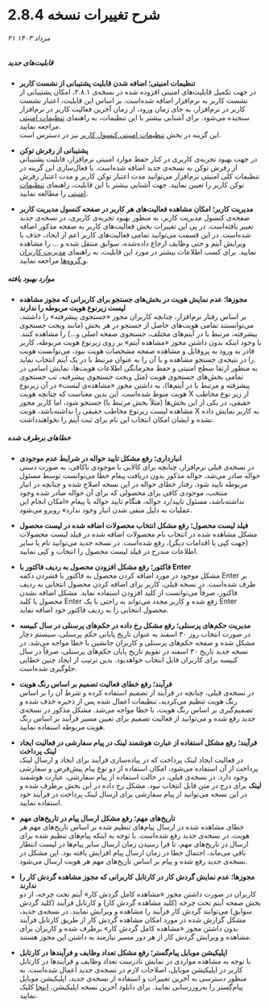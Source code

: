 # شرح تغییرات نسخه 2.8.4
######  ۲۱ مرداد ۱۴۰۳
##### قابلیت‌های جدید
- **تنظیمات امنیتی؛ اضافه شدن قابلیت پشتیبانی از نشست کاربر**<br>
در جهت تکمیل قابلیت‌های امنیتی افزوده شده در نسخه‌ی ۲.۸.۱، امکان پشتیبانی از نشست کاربر به نرم‌افزار اضافه شده‌است. بر اساس این قابلیت، اعتبار نشست کاربر در نرم‌افزار، به جای زمان ورود، از زمان آخرین فعالیت کاربر در نرم‌افزار سنجیده می‌شود. برای آشنایی بیشتر با این تنظیمات، به راهنمای [تنظیمات امنیتی](https://github.com/1stco/PayamGostarDocs/blob/master/Help/Settings/General-settings/security/securitySetting-2.8.4.md) مراجعه نمایید.<br>
این گزینه در بخش [تنظیمات امنیتی کنسول کاربر](https://github.com/1stco/PayamGostarDocs/blob/master/Help/Settings/General-settings/security/securitySetting-2.8.4.md) نیز در دسترس است.<br>

- **پشتیبانی از رفرش توکن**<br>
در جهت بهبود تجربه‌ی کاربری در کنار حفظ موارد امنیتی نرم‌افزار، قابلیت پشتیبانی از رفرش توکن به نسخه‌ی جدید اضافه شده‌است. با فعال‌سازی این گزینه در تنظیمات کلی امنیتی نرم‌افزار می‌توانید مدت اعتبار توکن کاربر و مدت اعتبار رفرش توکن کاربر را تعیین نمایید. جهت آشنایی بیشتر با این قابلیت، راهنمای [تنظیمات امنیتی](https://github.com/1stco/PayamGostarDocs/blob/master/Help/Settings/General-settings/security/securitySetting-2.8.4.md#RefreshToken) را مطالعه نمایید.<br>

- **مدیریت کاربر؛ امکان مشاهده فعالیت‌های هر کاربر در صفحه کنسول مدیریت کاربر**<br>
صفحه‌ی کنسول مدیریت کاربر، به منظور بهبود تجربه‌ی کاربری، در نسخه‌ی جدید تغییر یافته‌است. در پی این تغییرات بخش فعالیت‌های کاربر به صفحه مذکور اضافه شده‌است. در این قسمت می‌توانید تمامی فعالیت‌های کاربر اعم از ایجاد، حذف یا ویرایش آیتم و حتی وظایف ارجاع داده‌شده، سوابق منتقل شده و ... را مشاهده نمایید. برای کسب اطلاعات بیشتر در مورد این قابلیت، به راهنمای [مدیریت کاربران و گروه‌ها](https://github.com/1stco/PayamGostarDocs/blob/master/Help/Settings/GroupsAndUsersManagement/UsersAndGroupsManagement.2.8.4.md#َUserActivities) مراجعه نمایید.<br>

##### موارد بهبود یافته
- **مجوزها؛ عدم نمایش هویت در بخش‌های جستجو برای کاربرانی که مجوز مشاهده لیست زیرنوع هویت مربوطه را ندارند**<br>
بر اساس رفتار نرم‌افزار، چنانچه کاربران مجوز «جستجوی پیشرفته» را داشتند، می‌توانستند تمامی هویت‌های حاصل از جستجو در هر بخش (مانند ویجت جستجوی پیشرفته، مرتبط با در آیتم‌های مختلف، جستجوی صفحه اصلی و...) را مشاهده کنند. با وجود اینکه بدون داشتن مجوز «مشاهده آیتم» بر روی زیرنوع هویت مربوطه، کاربر قادر به ورود به پروفایل و مشاهده صفحه مشخصات هویت نبود، می‌توانست هویت را در نتیجه‌ی جستجو مشاهده و یا آن را به عنوان مرتبط با در یک آیتم انتخاب نماید. <br>
به منظور ارتقا سطح امنیتی و حفظ محرمانگی اطلاعات هویت‌ها، نمایش اسامی در تمامی بخش‌های جستجوی هویت (مثل ویجت جستجوی پیشرفته، تب جستجوی پیشرفته و مرتبط با در آیتم‌ها)، به داشتن مجوز «مشاهده‌ی لیست» در آن زیرنوع هویت منوط شده‌است. این بدین معناست که چنانچه هویت X از زیر نوع مخاطب حقیقی، در یکی از این بخش‌ها (مثلاً بخش مرتبط با) جستجو شود، اما کاربر مجوز مشاهده لیست زیرنوع مخاطب حقیقی را نداشته‌باشد، هویت X به کاربر نمایش داده نشده و ایشان امکان انتخاب این نام برای ثبت آیتم را نخواهندداشت.<br>

##### خطاهای برطرف شده
- **انبارداری؛ رفع مشکل تایید حواله در شرایط عدم موجودی**<br>
در نسخه‌ی قبلی نرم‌افزار، چنانچه برای کالایی با موجودی ناکافی، به صورت دستی حواله صادر می‌شد، حواله مذکور بدون دریافت پیغام خطا می‌توانست توسط مسئول مربوطه تایید شود. رفتار خطای حواله در این نسخه اصلاح شده و چنانچه  در انبار منتخب، موجودی کافی برای محصولی که برای آن حواله صادر شده وجود نداشته‌باشد، مسئول تایید/رد حواله، هنگام تایید حواله با پیغام «امکان انجام این عملیات به دلیل منفی شدن انبار وجود ندارد» روبرو می‌شود.<br>

- **فیلد لیست محصول؛ رفع مشکل انتخاب محصولات اضافه شده در لیست محصول**<br>
 مشکل مشاهده شده در انتخاب نام محصولات اضافه شده در فیلد لیست محصولات (جهت کپی یا اقدامات دیگر)، رفع شده‌است. در نسخه جدید می‌توانید نام یا سایر اطلاعات مندرج در فیلد لیست محصول را انتخاب و کپی نمایید.<br>

- **فاکتور؛ رفع مشکل افزودن محصول به ردیف فاکتور با Enter**<br>
مشکل موجود در مورد اضافه کردن محصول به فاکتور با فشردن دکمه Enter بر طرف شده‌است. در نسخه قبلی، کاربر برای اضافه کردن محصول انتخابی به ردیف فاکتور، صرفاً می‌توانست از کلید افزودن استفاده نماید. مشکل اضافه نشدن محصول با کلید Enter رفع شده و کاربر مجدد می‌تواند به راحتی با یک Enter محصول انتخابی را به ردیف فاکتور خود اضافه نماید.<br>

- **مدیریت حکم‌های پرسنلی؛ رفع مشکل رخ داده در حکم‌های پرسنلی در سال کبیسه**<br>
در صورت انتخاب روز ۳۰ اسفند به عنوان تاریخ پایانی حکم پرسنلی، سیستم دچار مشکل شده و صفحه حکم‌های پرسنلی و کاربران جانشین با خطا مواجه می‌شد. در نسخه جدید تاریخ ۳۰ اسفند در تقویم تاریخ پایان حکم‌های پرسنلی، صرفاً در سال کبیسه برای کاربران قابل انتخاب خواهدبود. بدین ترتیب از ایجاد چنین خطایی جلوگیری شده‌است.<br>

- **فرآیند؛ رفع خطای فعالیت تصمیم بر اساس رنگ هویت**<br>
در نسخه‌ی قبلی، چنانچه در فرآیند از تصمیم استفاده کرده‌ و شرط آن را بر اساس رنگ هویت تنظیم می‌کردید، تنظیمات اعمال شده پس از ذخیره حذف شده و تصمیم‌گیری بر اساس رنگ هویت، با خطا مواجه می‌شد. مشکل مذکور در نسخه‌ی جدید رفع شده و می‌توانید از فعالیت تصمیم برای تعیین مسیر فرآیند بر اساس رنگ هویت مربوطه استفاده نمایید.<br>

- **فرآیند؛ رفع مشکل استفاده از عبارت هوشمند لینک در پیام سفارشی در فعالیت ایجاد لینک پرداخت**<br>
در فعالیت ایجاد لینک پرداخت که در پیاده‌سازی فرآیند برای ایجاد و ارسال لینک پرداخت از آن استفاده می‌شود، امکان استفاده از دو نوع پیام پیش‌فرض و سفارشی وجود دارد. در نسخه‌ی قبلی، در حالت استفاده از پیام سفارشی، عبارت هوشمند **لینک** برای درج در متن قابل انتخاب نبود. مشکل رخ داده در این بخش برطرف شده و در این نسخه می‌توانید از پیام سفارشی برای ارسال لینک پرداخت در فرآیند خود استفاده نمایید.<br>

- **تاریخ‌های مهم؛ رفع مشکل ارسال پیام در تاریخ‌های مهم**<br>
خطای مشاهده شده در ارسال پیام‌های تنظیم شده بر اساس تاریخ‌های مهم هر هویت، در نسخه‌ی جدید رفع شده‌است. با توجه به اینکه پیام‌های تنظیم شده برای ارسال در تاریخ‌های مهم، تا فرا رسیدن زمان ارسال سایر پیام‌ها در لیست انتظار باقی می‌ماند، احتمال خطا در زمان ارسال پیام افزایش یافته بود. این مشکل در نسخه‌ی جدید رفع شده و پیام بر اساس تاریخ‌های مهم هر هویت ارسال می‌شود.<br>

- **مجوزها؛ عدم نمایش گردش کار در کارتابل کاربرانی که مجوز مشاهده گردش کار را ندارند**<br>
کاربران در صورت داشتن مجوز «مشاهده کامل گردش کار» آیتم تحت چرخه، از دو بخش صفحه آیتم تحت چرخه (کلید مشاهده گردش کار) و کارتابل فرآیند (کلید گردش سوابق) می‌توانند گردش کار فرآیند را مشاهده و ویرایش نمایند. در نسخه‌ی جدید، مشکل گزارش شده در مورد امکان مشاهده گردش کار از طریق کارتابل فرآیند بدون داشتن مجوز «مشاهده کامل گردش کار» برطرف شده و کاربران برای مشاهده و ویرایش گردش کار از هر دور مسیر نیازمند به داشتن این مجوز هستند.

- **اپلیکیشن موبایل پیام‌گستر؛ رفع مشکل تعداد وظایف و فرآیندها در کارتابل**<br>
با توجه به مشاهده مواردی در نمایش نادرست تعداد وظایف و فرآیندها در کارتابل کاربر در اپلیکیشن موبایل، اصلاحات لازم در نسخه‌ی جدید اعمال شده‌است. به منظور دسترسی به آخرین تغییرات و استفاده از نسخه‌ی جدید، اپلیکیشن موبایل پیام‌گستر را به‌روزرسانی نمایید. برای دانلود آخرین نسخه اپلیکیشن، [اینجا](https://cafebazaar.ir/app/com.payamgostar.android.app) کلیک نمایید.